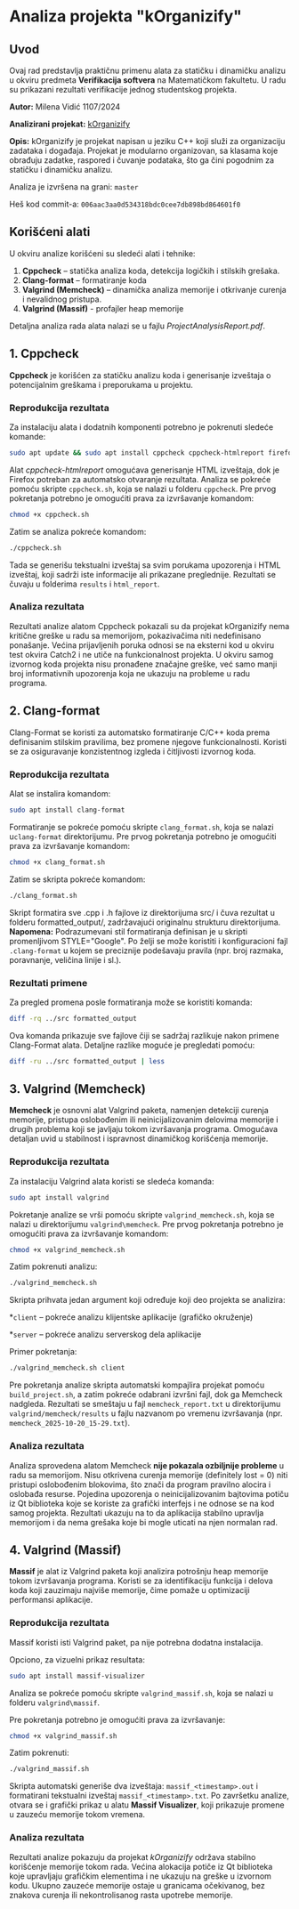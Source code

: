 # Analiza projekta "kOrganizify"

## Uvod
Ovaj rad predstavlja praktičnu primenu alata za statičku i dinamičku analizu u okviru predmeta **Verifikacija softvera** na Matematičkom fakultetu. U radu su prikazani rezultati verifikacije jednog studentskog projekta.

**Autor:** Milena Vidić 1107/2024

**Analizirani projekat:** [kOrganizify](https://gitlab.com/matf-bg-ac-rs/course-rs/projects-2023-2024/kOrganizify)

**Opis:**
kOrganizify je projekat napisan u jeziku C++ koji služi za organizaciju zadataka i događaja. Projekat je modularno organizovan, sa klasama koje obrađuju zadatke, raspored i čuvanje podataka, što ga čini pogodnim za statičku i dinamičku analizu.

Analiza je izvršena na grani: `master`

Heš kod commit-a: `006aac3aa0d534318bdc0cee7db898bd864601f0`

## Korišćeni alati
U okviru analize korišćeni su sledeći alati i tehnike:

1. **Cppcheck** – statička analiza koda, detekcija logičkih i stilskih grešaka.
2. **Clang-format** – formatiranje koda
3. **Valgrind (Memcheck)** – dinamička analiza memorije i otkrivanje curenja i nevalidnog pristupa.
4. **Valgrind (Massif)** - profajler heap memorije

Detaljna analiza rada alata nalazi se u fajlu *ProjectAnalysisReport.pdf*.

## 1. **Cppcheck**

**Cppcheck** je korišćen za statičku analizu koda i generisanje izveštaja o potencijalnim greškama i preporukama u projektu.

### Reprodukcija rezultata

Za instalaciju alata i dodatnih komponenti potrebno je pokrenuti sledeće komande:
```bash
sudo apt update && sudo apt install cppcheck cppcheck-htmlreport firefox
```
Alat *cppcheck-htmlreport* omogućava generisanje HTML izveštaja, dok je Firefox potreban za automatsko otvaranje rezultata.
Analiza se pokreće pomoću skripte `cppcheck.sh`, koja se nalazi u folderu `cppcheck`. Pre prvog pokretanja potrebno je omogućiti prava za izvršavanje komandom:

```bash
chmod +x cppcheck.sh
```
Zatim se analiza pokreće komandom:
```bash
./cppcheck.sh
```
Tada se generišu tekstualni izveštaj sa svim porukama upozorenja i HTML izveštaj, koji sadrži iste informacije ali prikazane preglednije. Rezultati se čuvaju u folderima `results` i `html_report`.


### Analiza rezultata

Rezultati analize alatom Cppcheck pokazali su da projekat kOrganizify nema kritične greške u radu sa memorijom, pokazivačima niti nedefinisano ponašanje.
Većina prijavljenih poruka odnosi se na eksterni kod u okviru test okvira Catch2 i ne utiče na funkcionalnost projekta.
U okviru samog izvornog koda projekta nisu pronađene značajne greške, već samo manji broj informativnih upozorenja koja ne ukazuju na probleme u radu programa.

## 2. **Clang-format**

Clang-Format se koristi za automatsko formatiranje C/C++ koda prema definisanim stilskim pravilima, bez promene njegove funkcionalnosti. Koristi se za osiguravanje konzistentnog izgleda i čitljivosti izvornog koda.

### Reprodukcija rezultata

Alat se instalira komandom:
```bash
sudo apt install clang-format
```
Formatiranje se pokreće pomoću skripte `clang_format.sh`, koja se nalazi u`clang-format` direktorijumu. Pre prvog pokretanja potrebno je omogućiti prava za izvršavanje komandom:

```bash
chmod +x clang_format.sh
```
Zatim se skripta pokreće komandom:
```bash
./clang_format.sh
```
Skript formatira sve .cpp i .h fajlove iz direktorijuma src/ i čuva rezultat u folderu formatted_output/, zadržavajući originalnu strukturu direktorijuma.
**Napomena:**
Podrazumevani stil formatiranja definisan je u skripti promenljivom STYLE="Google".
Po želji se može koristiti i konfiguracioni fajl `.clang-format` u kojem se preciznije podešavaju pravila (npr. broj razmaka, poravnanje, veličina linije i sl.).

### Rezultati primene

Za pregled promena posle formatiranja može se koristiti komanda:

```bash
diff -rq ../src formatted_output
```
Ova komanda prikazuje sve fajlove čiji se sadržaj razlikuje nakon primene Clang-Format alata.
Detaljne razlike moguće je pregledati pomoću:
```bash
diff -ru ../src formatted_output | less
```

## 3. **Valgrind (Memcheck)**

**Memcheck** je osnovni alat Valgrind paketa, namenjen detekciji curenja memorije, pristupa oslobođenim ili neinicijalizovanim delovima memorije i drugih problema koji se javljaju tokom izvršavanja programa.
Omogućava detaljan uvid u stabilnost i ispravnost dinamičkog korišćenja memorije.

### Reprodukcija rezultata

Za instalaciju Valgrind alata koristi se sledeća komanda:
```bash
sudo apt install valgrind
```

Pokretanje analize se vrši pomoću skripte `valgrind_memcheck.sh`, koja se nalazi u direktorijumu `valgrind\memcheck`.
Pre prvog pokretanja potrebno je omogućiti prava za izvršavanje komandom:
```bash
chmod +x valgrind_memcheck.sh
```
Zatim pokrenuti analizu:
```bash
./valgrind_memcheck.sh
```

Skripta prihvata jedan argument koji određuje koji deo projekta se analizira:

*`client` – pokreće analizu klijentske aplikacije (grafičko okruženje)

*`server` – pokreće analizu serverskog dela aplikacije

Primer pokretanja:
```bash
./valgrind_memcheck.sh client
```

Pre pokretanja analize skripta automatski kompajlira projekat pomoću `build_project.sh`, a zatim pokreće odabrani izvršni fajl, dok ga Memcheck nadgleda.
Rezultati se smeštaju u fajl `memcheck_report.txt` u direktorijumu `valgrind/memcheck/results` u fajlu nazvanom po vremenu izvršavanja (npr. `memcheck_2025-10-20_15-29.txt`).

### Analiza rezultata

Analiza sprovedena alatom Memcheck **nije pokazala ozbiljnije probleme** u radu sa memorijom.
Nisu otkrivena curenja memorije (definitely lost = 0) niti pristupi oslobođenim blokovima, što znači da program pravilno alocira i oslobađa resurse.
Pojedina upozorenja o neinicijalizovanim bajtovima potiču iz Qt biblioteka koje se koriste za grafički interfejs i ne odnose se na kod samog projekta.
Rezultati ukazuju na to da aplikacija stabilno upravlja memorijom i da nema grešaka koje bi mogle uticati na njen normalan rad.

## 4. **Valgrind (Massif)**

**Massif** je alat iz Valgrind paketa koji analizira potrošnju heap memorije tokom izvršavanja programa.
Koristi se za identifikaciju funkcija i delova koda koji zauzimaju najviše memorije, čime pomaže u optimizaciji performansi aplikacije.

### Reprodukcija rezultata

Massif koristi isti Valgrind paket, pa nije potrebna dodatna instalacija.

Opciono, za vizuelni prikaz resultata:
```bash
sudo apt install massif-visualizer
```

Analiza se pokreće pomoću skripte `valgrind_massif.sh`, koja se nalazi u folderu `valgrind\massif`.

Pre pokretanja potrebno je omogućiti prava za izvršavanje:
```bash
chmod +x valgrind_massif.sh
```
Zatim pokrenuti:
```bash
./valgrind_massif.sh
```
Skripta automatski generiše dva izveštaja: `massif_<timestamp>.out` i formatirani tekstualni izveštaj `massif_<timestamp>.txt`. Po završetku analize, otvara se i grafički prikaz u alatu **Massif Visualizer**, koji prikazuje promene u zauzeću memorije tokom vremena.

### Analiza rezultata
Rezultati analize pokazuju da projekat *kOrganizify* održava stabilno korišćenje memorije tokom rada.
Većina alokacija potiče iz Qt biblioteka koje upravljaju grafičkim elementima i ne ukazuju na greške u izvornom kodu.
Ukupno zauzeće memorije ostaje u granicama očekivanog, bez znakova curenja ili nekontrolisanog rasta upotrebe memorije.


